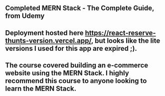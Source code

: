 ## Completed MERN Stack - The Complete Guide, from Udemy
## Deployment hosted here https://react-reserve-thunts-version.vercel.app/, but looks like the lite versions I used for this app are expired ;).
## The course covered building an e-commerce website using the MERN Stack. I highly recommend this course to anyone looking to learn the MERN Stack.
